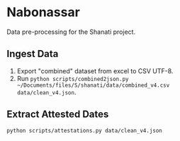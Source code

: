 # Nabonassar

Data pre-processing for the Shanati project.

## Ingest Data

1. Export "combined" dataset from excel to CSV UTF-8.
2. Run `python scripts/combined2json.py ~/Documents/files/S/shanati/data/combined_v4.csv data/clean_v4.json`.

## Extract Attested Dates

`python scripts/attestations.py data/clean_v4.json`

